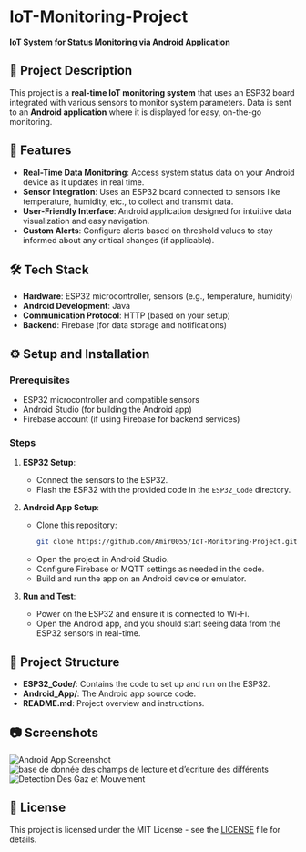 # IoT-Monitoring-Project  
**IoT System for Status Monitoring via Android Application**

## 📖 Project Description
This project is a **real-time IoT monitoring system** that uses an ESP32 board integrated with various sensors to monitor system parameters. Data is sent to an **Android application** where it is displayed for easy, on-the-go monitoring.

## 🚀 Features
- **Real-Time Data Monitoring**: Access system status data on your Android device as it updates in real time.
- **Sensor Integration**: Uses an ESP32 board connected to sensors like temperature, humidity, etc., to collect and transmit data.
- **User-Friendly Interface**: Android application designed for intuitive data visualization and easy navigation.
- **Custom Alerts**: Configure alerts based on threshold values to stay informed about any critical changes (if applicable).

## 🛠️ Tech Stack
- **Hardware**: ESP32 microcontroller, sensors (e.g., temperature, humidity)
- **Android Development**: Java
- **Communication Protocol**: HTTP (based on your setup)
- **Backend**: Firebase (for data storage and notifications)

## ⚙️ Setup and Installation

### Prerequisites
- ESP32 microcontroller and compatible sensors
- Android Studio (for building the Android app)
- Firebase account (if using Firebase for backend services)

### Steps
1. **ESP32 Setup**:
   - Connect the sensors to the ESP32.
   - Flash the ESP32 with the provided code in the `ESP32_Code` directory.
   
2. **Android App Setup**:
   - Clone this repository:  
     ```bash
     git clone https://github.com/Amir0055/IoT-Monitoring-Project.git
     ```
   - Open the project in Android Studio.
   - Configure Firebase or MQTT settings as needed in the code.
   - Build and run the app on an Android device or emulator.

3. **Run and Test**:
   - Power on the ESP32 and ensure it is connected to Wi-Fi.
   - Open the Android app, and you should start seeing data from the ESP32 sensors in real-time.

## 📂 Project Structure
- **ESP32_Code/**: Contains the code to set up and run on the ESP32.
- **Android_App/**: The Android app source code.
- **README.md**: Project overview and instructions.

## 📷 Screenshots
<!-- Add screenshots of your Android app or data visualization screens here -->
![Android App Screenshot](https://github.com/user-attachments/assets/22ece27d-6eb4-49cd-a3e3-5ade46ee06ac)
![base de donnée des champs de lecture et d’ecriture des différents](https://github.com/user-attachments/assets/8915d8a8-fa0c-4416-aca7-3234b5560bd9)
![Detection Des Gaz et Mouvement](https://github.com/user-attachments/assets/7e45d181-30bd-4d84-98a8-d15b1318d41b)




## 📝 License
This project is licensed under the MIT License - see the [LICENSE](LICENSE) file for details.
